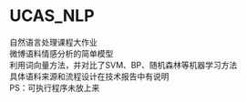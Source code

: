 # UCAS_NLP
自然语言处理课程大作业<Br/>
微博语料情感分析的简单模型<Br/>
利用词向量方法，并对比了SVM、BP、随机森林等机器学习方法<Br/>
具体语料来源和流程设计在技术报告中有说明<Br/>
PS：可执行程序未放上来
